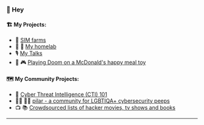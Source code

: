###  👋 Hey

#### 🏗️ My Projects:

* 🚜 [SIM farms](https://github.com/thequietlife/SIM-farms)
* 🧰 🚧 [My homelab](https://github.com/thequietlife/homelab)
* 🎙️ [My Talks](https://github.com/thequietlife/talks)
* 🍔 🎮 [Playing Doom on a McDonald's happy meal toy](https://github.com/thequietlife/mcdonalds-happy-meal-toy-doom)

#### 🗺️ My Community Projects:

* 📓 [Cyber Threat Intelligence (CTI) 101](https://github.com/thequietlife/CTI-101)
* 🏳️‍⚧️ 🏳️‍🌈 [pilar - a community for LGBTIQA+ cybersecurity peeps](https://github.com/thequietlife/pilar)
* 📺 📚 [Crowdsourced lists of hacker movies, tv shows and books](https://github.com/hacker-playlists)
____________






